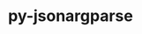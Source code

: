 ---
title: "py-jsonargparse"
layout: cache
categories: [package, develop]
meta: {"versions": ["4.19.0", "4.25.0"], "compilers": ["apple-clang@=15.0.0", "gcc@=11.3.0"], "oss": ["ubuntu22.04", "ventura"], "platforms": ["darwin", "linux"], "targets": ["aarch64", "x86_64_v3"], "stacks": ["ml-darwin-aarch64-mps", "ml-linux-x86_64-cpu", "ml-linux-x86_64-cuda", "root"], "num_specs": 26, "num_specs_by_stack": {"root": 26, "ml-darwin-aarch64-mps": 7, "ml-linux-x86_64-cpu": 19, "ml-linux-x86_64-cuda": 19}}
spec_details: [{"hash": "2gzmbcrdztpvwspdzkqg5bhoerjdijdu", "compiler": "apple-clang@=15.0.0", "versions": ["4.25.0"], "os": "ventura", "platform": "darwin", "target": "aarch64", "variants": ["build_system=python_pip", "+signatures"], "stacks": ["root", "ml-darwin-aarch64-mps"], "size": "-", "tarball": "https://binaries.spack.io/develop/build_cache/darwin-ventura-aarch64/apple-clang-15.0.0/py-jsonargparse-4.25.0/darwin-ventura-aarch64-apple-clang-15.0.0-py-jsonargparse-4.25.0-2gzmbcrdztpvwspdzkqg5bhoerjdijdu.spack"}, {"hash": "iae5gfsnrn6qmzxvuhcoma6buwn2whbo", "compiler": "apple-clang@=15.0.0", "versions": ["4.25.0"], "os": "ventura", "platform": "darwin", "target": "aarch64", "variants": ["build_system=python_pip", "+signatures"], "stacks": ["root", "ml-darwin-aarch64-mps"], "size": "-", "tarball": "https://binaries.spack.io/develop/build_cache/darwin-ventura-aarch64/apple-clang-15.0.0/py-jsonargparse-4.25.0/darwin-ventura-aarch64-apple-clang-15.0.0-py-jsonargparse-4.25.0-iae5gfsnrn6qmzxvuhcoma6buwn2whbo.spack"}, {"hash": "fdf23i5dogv7bx4u5umwr3ewujyo5dya", "compiler": "apple-clang@=15.0.0", "versions": ["4.25.0"], "os": "ventura", "platform": "darwin", "target": "aarch64", "variants": ["build_system=python_pip", "+signatures"], "stacks": ["root", "ml-darwin-aarch64-mps"], "size": "-", "tarball": "https://binaries.spack.io/develop/build_cache/darwin-ventura-aarch64/apple-clang-15.0.0/py-jsonargparse-4.25.0/darwin-ventura-aarch64-apple-clang-15.0.0-py-jsonargparse-4.25.0-fdf23i5dogv7bx4u5umwr3ewujyo5dya.spack"}, {"hash": "qtobnkcrcph7vhvp5vkakwidlgkq4snl", "compiler": "apple-clang@=15.0.0", "versions": ["4.25.0"], "os": "ventura", "platform": "darwin", "target": "aarch64", "variants": ["build_system=python_pip", "+signatures"], "stacks": ["root", "ml-darwin-aarch64-mps"], "size": "-", "tarball": "https://binaries.spack.io/develop/build_cache/darwin-ventura-aarch64/apple-clang-15.0.0/py-jsonargparse-4.25.0/darwin-ventura-aarch64-apple-clang-15.0.0-py-jsonargparse-4.25.0-qtobnkcrcph7vhvp5vkakwidlgkq4snl.spack"}, {"hash": "unji7g7ht2nukff6euipidkyxzdbdn5d", "compiler": "apple-clang@=15.0.0", "versions": ["4.25.0"], "os": "ventura", "platform": "darwin", "target": "aarch64", "variants": ["build_system=python_pip", "+signatures"], "stacks": ["root", "ml-darwin-aarch64-mps"], "size": "-", "tarball": "https://binaries.spack.io/develop/build_cache/darwin-ventura-aarch64/apple-clang-15.0.0/py-jsonargparse-4.25.0/darwin-ventura-aarch64-apple-clang-15.0.0-py-jsonargparse-4.25.0-unji7g7ht2nukff6euipidkyxzdbdn5d.spack"}, {"hash": "tkyjgdtl6o2japogiqalainl2j75fsh7", "compiler": "apple-clang@=15.0.0", "versions": ["4.25.0"], "os": "ventura", "platform": "darwin", "target": "aarch64", "variants": ["build_system=python_pip", "+signatures"], "stacks": ["root", "ml-darwin-aarch64-mps"], "size": "-", "tarball": "https://binaries.spack.io/develop/build_cache/darwin-ventura-aarch64/apple-clang-15.0.0/py-jsonargparse-4.25.0/darwin-ventura-aarch64-apple-clang-15.0.0-py-jsonargparse-4.25.0-tkyjgdtl6o2japogiqalainl2j75fsh7.spack"}, {"hash": "ifl3rbbwsi2zmy5cng2zkqh32mnp24tw", "compiler": "apple-clang@=15.0.0", "versions": ["4.25.0"], "os": "ventura", "platform": "darwin", "target": "aarch64", "variants": ["build_system=python_pip", "+signatures"], "stacks": ["root", "ml-darwin-aarch64-mps"], "size": "-", "tarball": "https://binaries.spack.io/develop/build_cache/darwin-ventura-aarch64/apple-clang-15.0.0/py-jsonargparse-4.25.0/darwin-ventura-aarch64-apple-clang-15.0.0-py-jsonargparse-4.25.0-ifl3rbbwsi2zmy5cng2zkqh32mnp24tw.spack"}, {"hash": "y4ktwabrazr67dzl2fh4mbbxwbuxfdv7", "compiler": "gcc@=11.3.0", "versions": ["4.25.0"], "os": "ubuntu22.04", "platform": "linux", "target": "x86_64_v3", "variants": ["build_system=python_pip", "+signatures"], "stacks": ["ml-linux-x86_64-cpu", "root", "ml-linux-x86_64-cuda"], "size": "-", "tarball": "https://binaries.spack.io/develop/build_cache/linux-ubuntu22.04-x86_64_v3/gcc-11.3.0/py-jsonargparse-4.25.0/linux-ubuntu22.04-x86_64_v3-gcc-11.3.0-py-jsonargparse-4.25.0-y4ktwabrazr67dzl2fh4mbbxwbuxfdv7.spack"}, {"hash": "awihlkflid5hh4tugbjvwrchmd4jacgn", "compiler": "gcc@=11.3.0", "versions": ["4.25.0"], "os": "ubuntu22.04", "platform": "linux", "target": "x86_64_v3", "variants": ["build_system=python_pip", "+signatures"], "stacks": ["ml-linux-x86_64-cpu", "root", "ml-linux-x86_64-cuda"], "size": "-", "tarball": "https://binaries.spack.io/develop/build_cache/linux-ubuntu22.04-x86_64_v3/gcc-11.3.0/py-jsonargparse-4.25.0/linux-ubuntu22.04-x86_64_v3-gcc-11.3.0-py-jsonargparse-4.25.0-awihlkflid5hh4tugbjvwrchmd4jacgn.spack"}, {"hash": "asdi5o7jaa2enjoe34sblyhz4bweuich", "compiler": "gcc@=11.3.0", "versions": ["4.25.0"], "os": "ubuntu22.04", "platform": "linux", "target": "x86_64_v3", "variants": ["build_system=python_pip", "+signatures"], "stacks": ["ml-linux-x86_64-cpu", "root", "ml-linux-x86_64-cuda"], "size": "-", "tarball": "https://binaries.spack.io/develop/build_cache/linux-ubuntu22.04-x86_64_v3/gcc-11.3.0/py-jsonargparse-4.25.0/linux-ubuntu22.04-x86_64_v3-gcc-11.3.0-py-jsonargparse-4.25.0-asdi5o7jaa2enjoe34sblyhz4bweuich.spack"}, {"hash": "6saoxqsoaisijzptvffl7ago3toobd3u", "compiler": "gcc@=11.3.0", "versions": ["4.25.0"], "os": "ubuntu22.04", "platform": "linux", "target": "x86_64_v3", "variants": ["build_system=python_pip", "+signatures"], "stacks": ["ml-linux-x86_64-cpu", "root", "ml-linux-x86_64-cuda"], "size": "-", "tarball": "https://binaries.spack.io/develop/build_cache/linux-ubuntu22.04-x86_64_v3/gcc-11.3.0/py-jsonargparse-4.25.0/linux-ubuntu22.04-x86_64_v3-gcc-11.3.0-py-jsonargparse-4.25.0-6saoxqsoaisijzptvffl7ago3toobd3u.spack"}, {"hash": "hedfnuf5onqwtzta744ulqaeuwzjyrdi", "compiler": "gcc@=11.3.0", "versions": ["4.25.0"], "os": "ubuntu22.04", "platform": "linux", "target": "x86_64_v3", "variants": ["build_system=python_pip", "+signatures"], "stacks": ["ml-linux-x86_64-cpu", "root", "ml-linux-x86_64-cuda"], "size": "-", "tarball": "https://binaries.spack.io/develop/build_cache/linux-ubuntu22.04-x86_64_v3/gcc-11.3.0/py-jsonargparse-4.25.0/linux-ubuntu22.04-x86_64_v3-gcc-11.3.0-py-jsonargparse-4.25.0-hedfnuf5onqwtzta744ulqaeuwzjyrdi.spack"}, {"hash": "gtidnfgqrg774afx3tu64rgmxk6z2cgl", "compiler": "gcc@=11.3.0", "versions": ["4.25.0"], "os": "ubuntu22.04", "platform": "linux", "target": "x86_64_v3", "variants": ["build_system=python_pip", "+signatures"], "stacks": ["ml-linux-x86_64-cpu", "root", "ml-linux-x86_64-cuda"], "size": "-", "tarball": "https://binaries.spack.io/develop/build_cache/linux-ubuntu22.04-x86_64_v3/gcc-11.3.0/py-jsonargparse-4.25.0/linux-ubuntu22.04-x86_64_v3-gcc-11.3.0-py-jsonargparse-4.25.0-gtidnfgqrg774afx3tu64rgmxk6z2cgl.spack"}, {"hash": "elimajay5b4vdbhduuqz6sv2rnefl356", "compiler": "gcc@=11.3.0", "versions": ["4.25.0"], "os": "ubuntu22.04", "platform": "linux", "target": "x86_64_v3", "variants": ["build_system=python_pip", "+signatures"], "stacks": ["ml-linux-x86_64-cpu", "root", "ml-linux-x86_64-cuda"], "size": "-", "tarball": "https://binaries.spack.io/develop/build_cache/linux-ubuntu22.04-x86_64_v3/gcc-11.3.0/py-jsonargparse-4.25.0/linux-ubuntu22.04-x86_64_v3-gcc-11.3.0-py-jsonargparse-4.25.0-elimajay5b4vdbhduuqz6sv2rnefl356.spack"}, {"hash": "t2cpavqyyo5rvrpdzcxkc27emamajhiv", "compiler": "gcc@=11.3.0", "versions": ["4.25.0"], "os": "ubuntu22.04", "platform": "linux", "target": "x86_64_v3", "variants": ["build_system=python_pip", "+signatures"], "stacks": ["ml-linux-x86_64-cpu", "root", "ml-linux-x86_64-cuda"], "size": "-", "tarball": "https://binaries.spack.io/develop/build_cache/linux-ubuntu22.04-x86_64_v3/gcc-11.3.0/py-jsonargparse-4.25.0/linux-ubuntu22.04-x86_64_v3-gcc-11.3.0-py-jsonargparse-4.25.0-t2cpavqyyo5rvrpdzcxkc27emamajhiv.spack"}, {"hash": "tuu3wiwrphiozz6rkpyhpom5alu4l2fs", "compiler": "gcc@=11.3.0", "versions": ["4.25.0"], "os": "ubuntu22.04", "platform": "linux", "target": "x86_64_v3", "variants": ["build_system=python_pip", "+signatures"], "stacks": ["ml-linux-x86_64-cpu", "root", "ml-linux-x86_64-cuda"], "size": "-", "tarball": "https://binaries.spack.io/develop/build_cache/linux-ubuntu22.04-x86_64_v3/gcc-11.3.0/py-jsonargparse-4.25.0/linux-ubuntu22.04-x86_64_v3-gcc-11.3.0-py-jsonargparse-4.25.0-tuu3wiwrphiozz6rkpyhpom5alu4l2fs.spack"}, {"hash": "apo4bvrayvqugvokohgrx7j2q2mqelun", "compiler": "gcc@=11.3.0", "versions": ["4.25.0"], "os": "ubuntu22.04", "platform": "linux", "target": "x86_64_v3", "variants": ["build_system=python_pip", "+signatures"], "stacks": ["ml-linux-x86_64-cpu", "root", "ml-linux-x86_64-cuda"], "size": "-", "tarball": "https://binaries.spack.io/develop/build_cache/linux-ubuntu22.04-x86_64_v3/gcc-11.3.0/py-jsonargparse-4.25.0/linux-ubuntu22.04-x86_64_v3-gcc-11.3.0-py-jsonargparse-4.25.0-apo4bvrayvqugvokohgrx7j2q2mqelun.spack"}, {"hash": "3kwektblii5z6qb4ffcwrl7kwgnsbezi", "compiler": "gcc@=11.3.0", "versions": ["4.19.0"], "os": "ubuntu22.04", "platform": "linux", "target": "x86_64_v3", "variants": ["build_system=python_pip", "+signatures"], "stacks": ["ml-linux-x86_64-cpu", "root", "ml-linux-x86_64-cuda"], "size": "-", "tarball": "https://binaries.spack.io/develop/build_cache/linux-ubuntu22.04-x86_64_v3/gcc-11.3.0/py-jsonargparse-4.19.0/linux-ubuntu22.04-x86_64_v3-gcc-11.3.0-py-jsonargparse-4.19.0-3kwektblii5z6qb4ffcwrl7kwgnsbezi.spack"}, {"hash": "ytlksdaqgxsvmrrucxsqssdow5hydk7q", "compiler": "gcc@=11.3.0", "versions": ["4.25.0"], "os": "ubuntu22.04", "platform": "linux", "target": "x86_64_v3", "variants": ["build_system=python_pip", "+signatures"], "stacks": ["ml-linux-x86_64-cpu", "root", "ml-linux-x86_64-cuda"], "size": "-", "tarball": "https://binaries.spack.io/develop/build_cache/linux-ubuntu22.04-x86_64_v3/gcc-11.3.0/py-jsonargparse-4.25.0/linux-ubuntu22.04-x86_64_v3-gcc-11.3.0-py-jsonargparse-4.25.0-ytlksdaqgxsvmrrucxsqssdow5hydk7q.spack"}, {"hash": "zp5yveqmrkfzkpzlvz3mybjfscqabi73", "compiler": "gcc@=11.3.0", "versions": ["4.19.0"], "os": "ubuntu22.04", "platform": "linux", "target": "x86_64_v3", "variants": ["build_system=python_pip", "+signatures"], "stacks": ["ml-linux-x86_64-cpu", "root", "ml-linux-x86_64-cuda"], "size": "-", "tarball": "https://binaries.spack.io/develop/build_cache/linux-ubuntu22.04-x86_64_v3/gcc-11.3.0/py-jsonargparse-4.19.0/linux-ubuntu22.04-x86_64_v3-gcc-11.3.0-py-jsonargparse-4.19.0-zp5yveqmrkfzkpzlvz3mybjfscqabi73.spack"}, {"hash": "3wypoxd7s47b63uctcrctrvfnq462vss", "compiler": "gcc@=11.3.0", "versions": ["4.19.0"], "os": "ubuntu22.04", "platform": "linux", "target": "x86_64_v3", "variants": ["build_system=python_pip", "+signatures"], "stacks": ["ml-linux-x86_64-cpu", "root", "ml-linux-x86_64-cuda"], "size": "-", "tarball": "https://binaries.spack.io/develop/build_cache/linux-ubuntu22.04-x86_64_v3/gcc-11.3.0/py-jsonargparse-4.19.0/linux-ubuntu22.04-x86_64_v3-gcc-11.3.0-py-jsonargparse-4.19.0-3wypoxd7s47b63uctcrctrvfnq462vss.spack"}, {"hash": "3szuuwrzobxrja52se6d4w7sz2ywj6df", "compiler": "gcc@=11.3.0", "versions": ["4.25.0"], "os": "ubuntu22.04", "platform": "linux", "target": "x86_64_v3", "variants": ["build_system=python_pip", "+signatures"], "stacks": ["ml-linux-x86_64-cpu", "root", "ml-linux-x86_64-cuda"], "size": "-", "tarball": "https://binaries.spack.io/develop/build_cache/linux-ubuntu22.04-x86_64_v3/gcc-11.3.0/py-jsonargparse-4.25.0/linux-ubuntu22.04-x86_64_v3-gcc-11.3.0-py-jsonargparse-4.25.0-3szuuwrzobxrja52se6d4w7sz2ywj6df.spack"}, {"hash": "xqvruqs6aklxmjvip77gwlgl56v3qwk4", "compiler": "gcc@=11.3.0", "versions": ["4.19.0"], "os": "ubuntu22.04", "platform": "linux", "target": "x86_64_v3", "variants": ["build_system=python_pip", "+signatures"], "stacks": ["ml-linux-x86_64-cpu", "root", "ml-linux-x86_64-cuda"], "size": "-", "tarball": "https://binaries.spack.io/develop/build_cache/linux-ubuntu22.04-x86_64_v3/gcc-11.3.0/py-jsonargparse-4.19.0/linux-ubuntu22.04-x86_64_v3-gcc-11.3.0-py-jsonargparse-4.19.0-xqvruqs6aklxmjvip77gwlgl56v3qwk4.spack"}, {"hash": "dvdvvo577kwly7q6n5j3el7w5idwolvd", "compiler": "gcc@=11.3.0", "versions": ["4.25.0"], "os": "ubuntu22.04", "platform": "linux", "target": "x86_64_v3", "variants": ["build_system=python_pip", "+signatures"], "stacks": ["ml-linux-x86_64-cpu", "root", "ml-linux-x86_64-cuda"], "size": "-", "tarball": "https://binaries.spack.io/develop/build_cache/linux-ubuntu22.04-x86_64_v3/gcc-11.3.0/py-jsonargparse-4.25.0/linux-ubuntu22.04-x86_64_v3-gcc-11.3.0-py-jsonargparse-4.25.0-dvdvvo577kwly7q6n5j3el7w5idwolvd.spack"}, {"hash": "aiq3avehjbzbk3vsajvp6cqk6ghq6d6s", "compiler": "gcc@=11.3.0", "versions": ["4.25.0"], "os": "ubuntu22.04", "platform": "linux", "target": "x86_64_v3", "variants": ["build_system=python_pip", "+signatures"], "stacks": ["ml-linux-x86_64-cpu", "root", "ml-linux-x86_64-cuda"], "size": "-", "tarball": "https://binaries.spack.io/develop/build_cache/linux-ubuntu22.04-x86_64_v3/gcc-11.3.0/py-jsonargparse-4.25.0/linux-ubuntu22.04-x86_64_v3-gcc-11.3.0-py-jsonargparse-4.25.0-aiq3avehjbzbk3vsajvp6cqk6ghq6d6s.spack"}, {"hash": "mc5o3kxhf2bxci5fphyyzoq73yvzrxro", "compiler": "gcc@=11.3.0", "versions": ["4.25.0"], "os": "ubuntu22.04", "platform": "linux", "target": "x86_64_v3", "variants": ["build_system=python_pip", "+signatures"], "stacks": ["ml-linux-x86_64-cpu", "root", "ml-linux-x86_64-cuda"], "size": "-", "tarball": "https://binaries.spack.io/develop/build_cache/linux-ubuntu22.04-x86_64_v3/gcc-11.3.0/py-jsonargparse-4.25.0/linux-ubuntu22.04-x86_64_v3-gcc-11.3.0-py-jsonargparse-4.25.0-mc5o3kxhf2bxci5fphyyzoq73yvzrxro.spack"}]
---